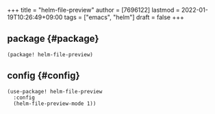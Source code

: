 +++
title = "helm-file-preview"
author = [7696122]
lastmod = 2022-01-19T10:26:49+09:00
tags = ["emacs", "helm"]
draft = false
+++

## package {#package}

```elisp
(package! helm-file-preview)
```


## config {#config}

```elisp
(use-package! helm-file-preview
  :config
  (helm-file-preview-mode 1))
```
